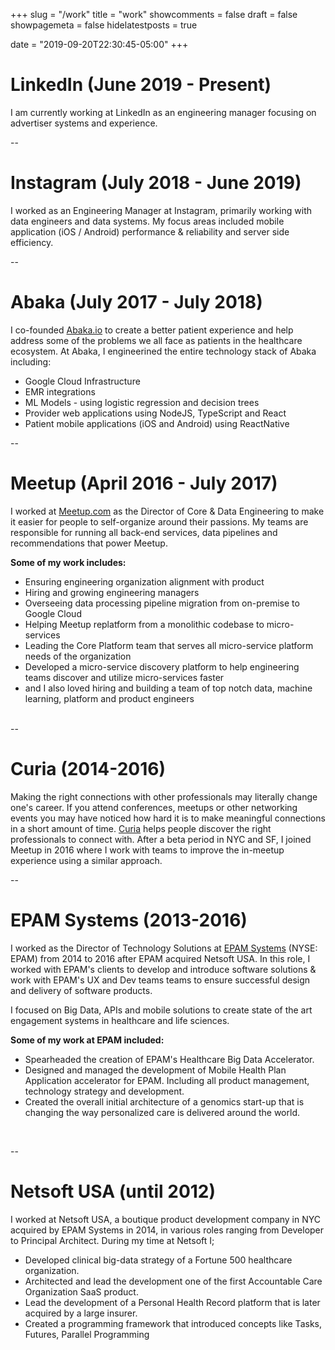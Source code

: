 +++
slug = "/work"
title = "work"
showcomments = false
draft = false
showpagemeta = false
hidelatestposts = true

date = "2019-09-20T22:30:45-05:00"
+++

# LinkedIn (June 2019 - Present)
I am currently working at LinkedIn as an engineering manager focusing on advertiser systems and experience.

--

# Instagram (July 2018 - June 2019)
I worked as an Engineering Manager at Instagram, primarily working with data engineers and data systems. My focus areas included mobile application (iOS / Android) performance & reliability and server side efficiency. 

--

# Abaka (July 2017 - July 2018)

I co-founded [Abaka.io](www.abaka.io) to create a better patient experience and help address some of the problems we all face as patients in the healthcare ecosystem. At Abaka, I engineerined the entire technology stack of Abaka including:

* Google Cloud Infrastructure
* EMR integrations
* ML Models - using logistic regression and decision trees
* Provider web applications using NodeJS, TypeScript and React
* Patient mobile applications (iOS and Android) using ReactNative

--

# Meetup (April 2016 - July 2017)
I worked at [Meetup.com](www.meetup.com) as the Director of Core & Data Engineering to make it easier for people to self-organize around their passions. My teams are responsible for running all back-end services, data pipelines and recommendations that power Meetup.

**Some of my work includes:**

* Ensuring engineering organization alignment with product
* Hiring and growing engineering managers
* Overseeing data processing pipeline migration from on-premise to Google Cloud
* Helping Meetup replatform from a monolithic codebase to micro-services
* Leading the Core Platform team that serves all micro-service platform needs of the organization
* Developed a micro-service discovery platform to help engineering teams discover and utilize micro-services faster
* and I also loved hiring and building a team of top notch data, machine learning, platform and product engineers
<br/>
--

# Curia (2014-2016)
Making the right connections with other professionals may literally change one's career. If you attend conferences, meetups or other networking events you may have noticed how hard it is to make meaningful connections in a short amount of time. [Curia](http://www.getcuria.com) helps people discover the right professionals to connect with. After a beta period in NYC and SF, I joined Meetup in 2016 where I work with teams to improve the in-meetup experience using a similar approach.
<br/>

--

# EPAM Systems (2013-2016)

I worked as the Director of Technology Solutions at [EPAM Systems](www.epam.com) (NYSE: EPAM) from 2014 to 2016 after EPAM acquired Netsoft USA. In this role, I worked with EPAM's clients to develop and introduce software solutions & work with EPAM's UX and Dev teams teams to ensure successful design and delivery of software products.

I focused on Big Data, APIs and mobile solutions to create state of the art engagement systems in healthcare and life sciences.

**Some of my work at EPAM included:**

* Spearheaded the creation of EPAM's Healthcare Big Data Accelerator.
* Designed and managed the development of Mobile Health Plan Application accelerator for EPAM. Including all product management, technology strategy and development.
* Created the overall initial architecture of a genomics start-up that is changing the way personalized care is delivered around the world.
<br/>

--

# Netsoft USA (until 2012)
I worked at Netsoft USA, a boutique product development company in NYC acquired by EPAM Systems in 2014, in various roles ranging from Developer to Principal Architect. During my time at Netsoft I;

* Developed clinical big-data strategy of a Fortune 500 healthcare organization.
* Architected and lead the development one of the first Accountable Care Organization SaaS product.
* Lead the development of a Personal Health Record platform that is later acquired by a large insurer.
* Created a programming framework that introduced concepts like Tasks, Futures, Parallel Programming